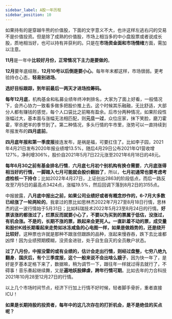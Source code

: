 ```yaml
---
sidebar_label: A股一年历程
sidebar_position: 10
---
```



如果持有的是穿越牛熊的价值股，下面的文字意义不大，也许这样左逃右闪的交易不是价值投资。但是除了成熟的价值股，市场上相当多的中小盘股票或者说成长股，质地相当好，也可以持有并获利的。只是在**市场资金面和市场情绪**方面，需加以注意。

**11月**是一年中**比较好月份，正常情况下主力是要做的**。

**12月**要年底结账，**12月10号以后倒是要小心**。每年年末都这样，市场很弱。更考验持仓心态，**轻易别进场**。

**选好目标跟踪，到年前最后一两天才进场捡筹码。**

**每年12月底**，机构基金和私募业绩年终冲刺排名，大家为了面上好看，一般情况下，会齐心协力一致看多做多把股价推上去。这个时候其乐融融，无比舒适，大部分人都有赚钱的感觉，每个人口袋比之前略有盈余。后市分两种情况，如果阶段性涨幅过大，基本面与涨幅无法相匹配，则**元旦一过**，众位庄家，抹下笑脸，磨刀霍霍，宰杀肥羊的季节到了。第二种情况，多头行情的牛市里，涨势可以一直持续到年报发布的**四月底前**。

**四月底年报和第一季度报**接连发布，是祸是福，可要扛住了。比如李子园，2021年4月21日发布2020年报业绩增13.5%，随后4月29日公布2021年Q1营收增127%，净利增306%，股价自2021年5月7日22元涨至2021年6月18日的48元。

**每年6月30之前有基金排名行情**，**六月底七月初个别机构有换仓需要**，**六月底涨得相当好的行情，一脚踏入七月可能就会股价翻脸了**，所以，**七月初通常也要考虑考虑检核一下持仓**；比如2022年4月27日，上证创出2863的阶段低点，而后一路反攻至7月5日的最高点3424点，涨幅19.5%，然后回调下落到8月2日的3155点。

中报披露，**八月底中报出之前，如果公司业绩好或者有概念炒作的，6-7月大多数已经涨了一轮两轮的**。我拿过的票比如思林杰2022年7月27至8月18日行情，思林杰的这一波行情始于5月31日；比如科瑞技术2022年5月23至8月24日的行情。**好票该涨的都涨过了，烂票反而就要小心了，不要以为买到的票属于低估，没涨过，有机会涨。不是的，长期不涨的票，跌起来会更死人。一直趴着不动的票，成交量和股价K线长期看起来走势如冰冻咸鱼的心电图一样，如果是做趋势的，还是绕开比较好**。这种票也许就是那种不跟涨但跟跌的品种，涨起来慢吞吞，跌下去比谁都凶悍！因为业绩预期模糊，没资金进驻，处于自生自灭的全员散户状态。

**过了八月份，中报没雷的或有业绩的，估计会走出行情，则经过盘整，七穷八绝九翻身**，**国庆后，有个三季度报，这个一般来说不会出啥么娥子**，因为快一年了，是好是歹基本定格下来了，数据嘛，稍为调节一下，跟往年一样就过得去就行了，不碍事！音乐奏起继续舞，又是**遍地妖股肆虐，跨年行情可期**。比如去年的力合科技2021年10月28至12月27日的行情。

以上几个市场时间节点，经济下行加上行情不好时候，轻者脚手骨折，重者直接ICU！

**如果是长期持股的投资者，每年中的这几次存在的打折机会，是不是绝佳的买点呢？**
